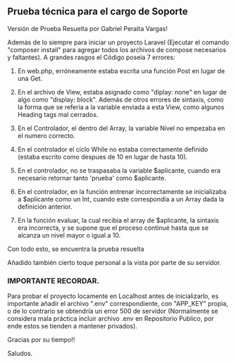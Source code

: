 ## Prueba técnica para el cargo de Soporte

Versión de Prueba Resuelta por Gabriel Peralta Vargas!

Además de lo siempre para iniciar un proyecto Laravel (Ejecutar el comando "composer install" para agregar todos los archivos de compose necesarios y faltantes). A grandes rasgos el Código poseía 7 errores:

1. En web.php, erróneamente estaba escrita una función Post en lugar de una Get.

2. En el archivo de View, estaba asignado como "diplay: none" en lugar de algo como "display: block". Además de otros errores de sintaxis, como la forma que se referia a la variable enviada a esta View, como algunos Heading tags mal cerrados.

3. En el Controlador, el dentro del Array, la variable Nivel no empezaba en el numero correcto.

4. En el controlador el ciclo While no estaba correctamente definido (estaba escrito como despues de 10 en lugar de hasta 10).

5. En el controlador, no se traspasaba la variable $aplicante, cuando era necesario retornar tanto 'prueba' como $aplicante.

6. En el controlador, en la función entrenar incorrectamente se inicializaba a $aplicante como un Int, cuando este correspondía a un Array dada la definición anterior. 

7. En la función evaluar, la cual recibía el array de $aplicante, la sintaxis era incorrecta, y se supone que el proceso continué hasta que se alcanza un nivel mayor o igual a 10. 

Con todo esto, se encuentra la prueba resuelta

Añadido también cierto toque personal a la vista por parte de su servidor. 

### IMPORTANTE RECORDAR. 

Para probar el proyecto locamente en Localhost antes de inicializarlo, es importante añadir el archivo ".env" correspondiente, con "APP_KEY" propia, o de lo contrario se obtendría un error 500 de servidor (Normalmente se considera mala práctica incluir archivo .env en Repositorio Publico, por ende estos se tienden a mantener privados).

Gracias por su tiempo!! 

Saludos. 